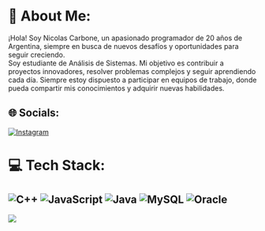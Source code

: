 # 💫 About Me:
¡Hola! Soy Nicolas Carbone, un apasionado programador de 20 años de Argentina, siempre en busca de nuevos desafíos y oportunidades para seguir creciendo. <br> Soy estudiante de Análisis de Sistemas. Mi objetivo es contribuir a proyectos innovadores, resolver problemas complejos y seguir aprendiendo cada día. Siempre estoy dispuesto a participar en equipos de trabajo, donde pueda compartir mis conocimientos y adquirir nuevas habilidades.<br>


## 🌐 Socials:
[![Instagram](https://img.shields.io/badge/Instagram-%23E4405F.svg?logo=Instagram&logoColor=white)](https://instagram.com/https://instagram.com/niicocarbone) 

# 💻 Tech Stack:
![C++](https://img.shields.io/badge/c++-%2300599C.svg?style=for-the-badge&logo=c%2B%2B&logoColor=white) ![JavaScript](https://img.shields.io/badge/javascript-%23323330.svg?style=for-the-badge&logo=javascript&logoColor=%23F7DF1E) ![Java](https://img.shields.io/badge/java-%23ED8B00.svg?style=for-the-badge&logo=openjdk&logoColor=white) ![MySQL](https://img.shields.io/badge/mysql-4479A1.svg?style=for-the-badge&logo=mysql&logoColor=white) ![Oracle](https://img.shields.io/badge/Oracle-F80000?style=for-the-badge&logo=oracle&logoColor=white)
---
[![](https://visitcount.itsvg.in/api?id=NotNiico&icon=0&color=0)](https://visitcount.itsvg.in)

<!-- Proudly created with GPRM ( https://gprm.itsvg.in ) -->
